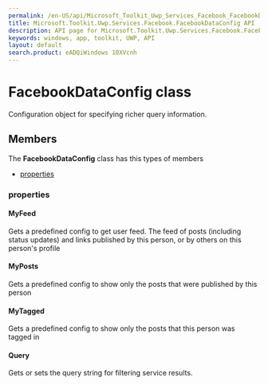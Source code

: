 ```yaml
---
permalink: /en-US/api/Microsoft_Toolkit_Uwp_Services_Facebook_FacebookDataConfig.htm
title: Microsoft.Toolkit.Uwp.Services.Facebook.FacebookDataConfig API 
description: API page for Microsoft.Toolkit.Uwp.Services.Facebook.FacebookDataConfig
keywords: windows, app, toolkit, UWP, API
layout: default
search.product: eADQiWindows 10XVcnh
---
```



# FacebookDataConfig class

Configuration object for specifying richer query information.

## Members

The **FacebookDataConfig** class has this types of members

* [properties](#properties)

### properties

#### MyFeed

Gets a predefined config to get user feed. The feed of posts (including status updates) and links published by this person, or by others on this person's profile

#### MyPosts

Gets a predefined config to show only the posts that were published by this person

#### MyTagged

Gets a predefined config to show only the posts that this person was tagged in

#### Query

Gets or sets the query string for filtering service results.
